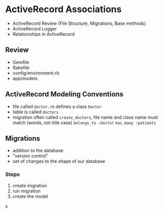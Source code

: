 # ActiveRecord Associations

- ActiveRecord Review (File Structure, Migrations, Base methods)
- ActiveRecord Logger
- Relationships in ActiveRecord

## Review

- Gemfile
- Rakefile
- config/environment.rb
- app/models

## ActiveRecord Modeling Conventions
- file called `doctor.rb` defines a class `Doctor`
- table is called `doctors`
- migration often called `create_doctors`; file name and class name must match (words, not title case)
`belongs_to :doctor`
`has_many :patients`


## Migrations
- addition to the database
- "version control"
- set of changes to the shape of our database

### Steps
1. create migration
2. run migration
3. create the model

s

